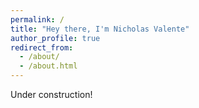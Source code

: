 ```yaml
---
permalink: /
title: "Hey there, I'm Nicholas Valente"
author_profile: true
redirect_from: 
  - /about/
  - /about.html
---
```


Under construction!